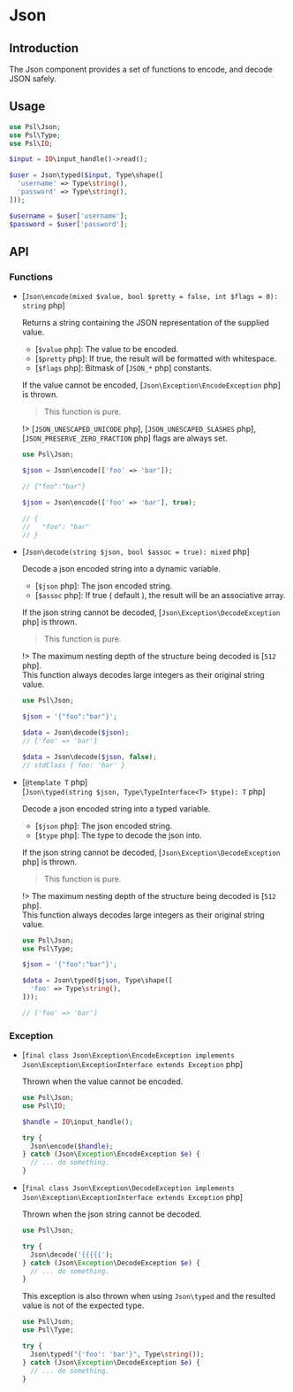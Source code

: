 # Json

## Introduction

The Json component provides a set of functions to encode, and decode JSON safely.

## Usage

```php
use Psl\Json;
use Psl\Type;
use Psl\IO;

$input = IO\input_handle()->read();

$user = Json\typed($input, Type\shape([
  'username' => Type\string(),
  'password' => Type\string(),
]));

$username = $user['username'];
$password = $user['password'];
```

## API

### Functions

<div class="api-functions">

* [`Json\encode(mixed $value, bool $pretty = false, int $flags = 0): string` php]

  Returns a string containing the JSON representation of the supplied value.

  * [`$value` php]: The value to be encoded.
  * [`$pretty` php]: If true, the result will be formatted with whitespace.
  * [`$flags` php]: Bitmask of [`JSON_*` php] constants.

  If the value cannot be encoded, [`Json\Exception\EncodeException` php] is thrown.

  > This function is pure.

  !> [`JSON_UNESCAPED_UNICODE` php], [`JSON_UNESCAPED_SLASHES` php], [`JSON_PRESERVE_ZERO_FRACTION` php] flags are always set.

  ```php
  use Psl\Json;

  $json = Json\encode(['foo' => 'bar']);

  // {"foo":"bar"}

  $json = Json\encode(['foo' => 'bar'], true);

  // {
  //   "foo": "bar"
  // }
  ```

* [`Json\decode(string $json, bool $assoc = true): mixed` php]

  Decode a json encoded string into a dynamic variable.

  * [`$json` php]: The json encoded string.
  * [`$assoc` php]: If true ( default ), the result will be an associative array.

  If the json string cannot be decoded, [`Json\Exception\DecodeException` php] is thrown.

  > This function is pure.

  !> The maximum nesting depth of the structure being decoded is [`512` php]. <br />
  This function always decodes large integers as their original string value.

  ```php
  use Psl\Json;

  $json = '{"foo":"bar"}';

  $data = Json\decode($json);
  // ['foo' => 'bar']

  $data = Json\decode($json, false);
  // stdClass { foo: 'bar' }
  ```

* [`@template T` php] <br/>
  [`Json\typed(string $json, Type\TypeInterface<T> $type): T` php]

  Decode a json encoded string into a typed variable.

  * [`$json` php]: The json encoded string.
  * [`$type` php]: The type to decode the json into.

  If the json string cannot be decoded, [`Json\Exception\DecodeException` php] is thrown.

  > This function is pure.

  !> The maximum nesting depth of the structure being decoded is [`512` php]. <br />
  This function always decodes large integers as their original string value.

  ```php
  use Psl\Json;
  use Psl\Type;

  $json = '{"foo":"bar"}';

  $data = Json\typed($json, Type\shape([
    'foo' => Type\string(),
  ]));

  // ['foo' => 'bar']
  ```

</div>

### Exception

<div class="api-exceptions">

* [`final class Json\Exception\EncodeException implements Json\Exception\ExceptionInterface extends Exception` php]

  Thrown when the value cannot be encoded.

  ```php
  use Psl\Json;
  use Psl\IO;

  $handle = IO\input_handle();

  try {
    Json\encode($handle);
  } catch (Json\Exception\EncodeException $e) {
    // ... do something.
  }
  ```

* [`final class Json\Exception\DecodeException implements Json\Exception\ExceptionInterface extends Exception` php]

  Thrown when the json string cannot be decoded.

  ```php
  use Psl\Json;

  try {
    Json\decode('{{{{{');
  } catch (Json\Exception\DecodeException $e) {
    // ... do something.
  }
  ```

  This exception is also thrown when using `Json\typed` and the resulted value is not of the expected type.

  ```php
  use Psl\Json;
  use Psl\Type;

  try {
    Json\typed("{'foo': 'bar'}", Type\string());
  } catch (Json\Exception\DecodeException $e) {
    // ... do something.
  }
  ```

</div>
